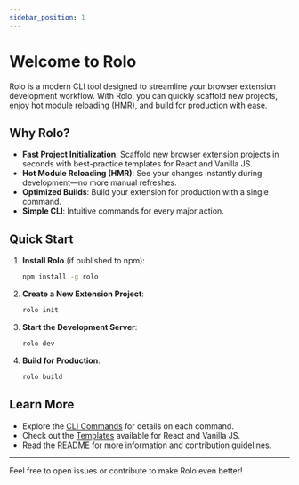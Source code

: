 ```yaml
---
sidebar_position: 1
---
```


# Welcome to Rolo

Rolo is a modern CLI tool designed to streamline your browser extension development workflow. With Rolo, you can quickly scaffold new projects, enjoy hot module reloading (HMR), and build for production with ease.

## Why Rolo?

- **Fast Project Initialization**: Scaffold new browser extension projects in seconds with best-practice templates for React and Vanilla JS.
- **Hot Module Reloading (HMR)**: See your changes instantly during development—no more manual refreshes.
- **Optimized Builds**: Build your extension for production with a single command.
- **Simple CLI**: Intuitive commands for every major action.

## Quick Start

1. **Install Rolo** (if published to npm):

   ```sh
   npm install -g rolo
   ```

2. **Create a New Extension Project**:

   ```sh
   rolo init
   ```

3. **Start the Development Server**:

   ```sh
   rolo dev
   ```

4. **Build for Production**:

   ```sh
   rolo build
   ```

## Learn More

- Explore the [CLI Commands](./cli-init.md) for details on each command.
- Check out the [Templates](#) available for React and Vanilla JS.
- Read the [README](https://github.com/rolo-kit/rolo) for more information and contribution guidelines.

---

Feel free to open issues or contribute to make Rolo even better!
